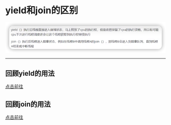 # yield和join的区别

![](img/3b3832c9.png)

***

## 回顾yield的用法

[点击前往](../../../code/线程礼让yield.kt)

## 回顾join的用法

[点击前往](../../../code/线程强制执行join.kt)
